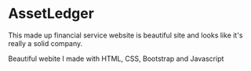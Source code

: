 # AssetLedger 

This made up financial service website is beautiful site and looks like it's really a solid company. 

Beautiful webite I made with HTML, CSS, Bootstrap and Javascript
